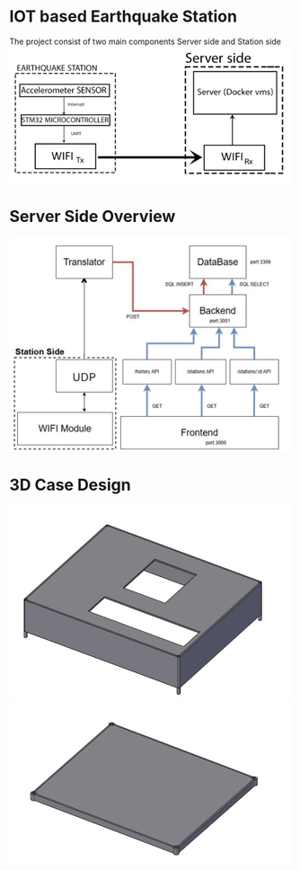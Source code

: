 # IOT based Earthquake Station 
The project consist of two main components Server side and Station side
![image](block_diagram.png)


# Server Side Overview
![image](apis.png)

# 3D Case Design 
![image](cover.jpg)
![image](base.jpg)